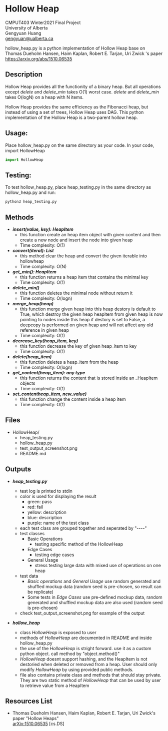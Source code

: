 # Hollow Heap
CMPUT403 Winter2021 Final Project<br>
University of Alberta<br>
Gengyuan Huang<br>
gengyuan@ualberta.ca<br>

hollow_heap.py is a python implementation of Hollow Heap base on <br>
Thomas Dueholm Hansen, Haim Kaplan, Robert E. Tarjan, Uri Zwick 's paper <br>
https://arxiv.org/abs/1510.06535

## Description
Hollow Heap provides all the functionity of a binary heap. But all operations except *delete* and *delete_min* takes O(1) worst case. *delete* and *delete_min* takes O(logN) on a heap with N items.

Hollow Heap provides the same efficiency as the Fibonacci heap, but instead of using a set of trees, Hollow Heap uses DAG. This python implementation of the Hollow Heap is a two-parent hollow heap.

## Usage:
Place hollow_heap.py on the same directory as your code.
In your code, import HollowHeap

```python
import HollowHeap
```

## Testing:
To test hollow_heap.py, place heap_testing.py in the same directory as hollow_heap.py and run:

```bash
python3 heap_testing.py
```

## Methods
- ***insert(value, key): HeapItem***
    - this function create an heap item object with given content and then create a new node and insert the node into given heap
    - Time complexity: O(1)
- ***convert(iteral): List***
    - this method clear the heap and convert the given iterable into hollowheap 
    - Time complexity: O(N)
- ***get_min(): HeapItem***
    - this function returns a heap item that contains the minimal key
    - Time complexity: O(1)
- ***delete_min()***
    - this function deletes the minimal node without return it
    - Time complexity: O(logn)
- ***merge_heap(heap)***
    - this function merge given heap into this heap destory is default to True, which destroy the given heap heapitem from given heap is now pointing to nodes inside this heap if destory is set to False, a deepcopy is performed on given heap and will not affect any old reference in given heap
    - Time complexity: O(1)
- ***decrease_key(heap_item, key)***
    - this function decrease the key of given heap_item to key
    - Time complexity: O(1)
- ***delete(heap_item)***
    - this function deletes a heap_item from the heap
    - Time complexity: O(logn)
- ***get_content(heap_item): any type***
    - this function returns the content that is stored inside an _HeapItem objects
    - Time complexity: O(1)
- ***set_contentheap_item, new_value)***
    - this function change the content inside a heap item
    - Time complexity: O(1)

## Files
 - HollowHeap/
    - heap_testing.py
    - hollow_heap.py
    - test_output_screenshot.png
    - README.md

## Outputs
 - ***heap_testing.py***
    - test log is printed to stdin
    - color is used for displaying the result
        - green: pass
        - red: fail
        - yellow: description
        - blue: description
        - purple: name of the test class
    - each test class are grouped together and seperated by "----"
    - test classes
        - Basic Operations
            - testing specific method of the HollowHeap
        - Edge Cases
            - testing edge cases
        - General Usage
            - stress testing large data with mixed use of operations on one heap
    - test data
        - *Basic operations* and *General Usage* use random generated and shuffled mockup data (random seed is pre-chosen, so result can be replicate)
        - Some tests in *Edge Cases* use pre-defined mockup data, random generated and shuffled mockup data are also used (random seed is pre-chosen)
    - check test_output_screenshot.png for example of the output

 - ***hollow_heap***
    - class *HollowHeap* is exposed to user
    - methods of *HollowHeap* are documented in README and inside hollow_heap.py
    - the use of the *HollowHeap* is stright forward. use it as a custom python object. call method by "object.method()"
    - *HollowHeap* doesnt support hashing, and the HeapItem is not destoried when deleted or removed from a heap. User should only modify *HollowHeap* by using provided public methods.
    - file also contains private class and methods that should stay private. They are two static method of *HollowHeap* that can be used by user to retrieve value from a HeapItem

## Resources List
* Thomas Dueholm Hansen, Haim Kaplan, Robert E. Tarjan, Uri Zwick's paper "Hollow Heaps" <br>
[arXiv:1510.06535](https://arxiv.org/abs/1510.06535) [cs.DS]